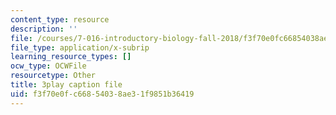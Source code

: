 ```yaml
---
content_type: resource
description: ''
file: /courses/7-016-introductory-biology-fall-2018/f3f70e0fc66854038ae31f9851b36419_apP5SWitnyw.vtt
file_type: application/x-subrip
learning_resource_types: []
ocw_type: OCWFile
resourcetype: Other
title: 3play caption file
uid: f3f70e0f-c668-5403-8ae3-1f9851b36419
---
```


